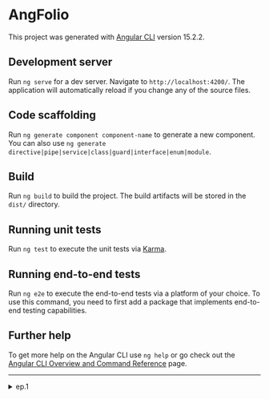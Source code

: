 # AngFolio

This project was generated with [Angular CLI](https://github.com/angular/angular-cli) version 15.2.2.

## Development server

Run `ng serve` for a dev server. Navigate to `http://localhost:4200/`. The application will automatically reload if you change any of the source files.

## Code scaffolding

Run `ng generate component component-name` to generate a new component. You can also use `ng generate directive|pipe|service|class|guard|interface|enum|module`.

## Build

Run `ng build` to build the project. The build artifacts will be stored in the `dist/` directory.

## Running unit tests

Run `ng test` to execute the unit tests via [Karma](https://karma-runner.github.io).

## Running end-to-end tests

Run `ng e2e` to execute the end-to-end tests via a platform of your choice. To use this command, you need to first add a package that implements end-to-end testing capabilities.

## Further help

To get more help on the Angular CLI use `ng help` or go check out the [Angular CLI Overview and Command Reference](https://angular.io/cli) page.

---

<details>

<summary>ep.1</summary>

- init angular app w bootstrap&icons

```js
// disables routing because spa, use scss, current dir (check minimal)
ng new ang-folio --routing=false --style=scss --directory ./ // --minimal

npm i bootstrap
npm install bootstrap-icons
// `src/style.scss`
// when import w @import rule, wc omit file extension
@import "~bootstrap/scss/bootstrap";
@import "~bootstrap-icons/font/bootstrap-icons";

```

- add Angular logo [from](https://angular.io/presskit)

</details>
